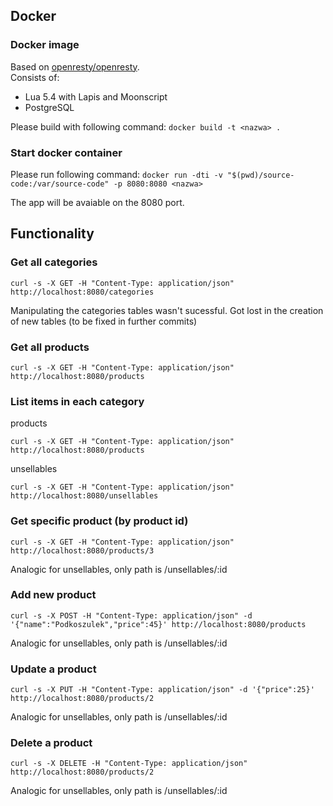 ## Docker

### Docker image
Based on [openresty/openresty](https://hub.docker.com/r/openresty/openresty).   
Consists of:

- Lua 5.4 with Lapis and Moonscript
- PostgreSQL

Please build with following command:
`docker build -t <nazwa> .`

### Start docker container

Please run following command:
`docker run -dti -v "$(pwd)/source-code:/var/source-code" -p 8080:8080 <nazwa>`

The app will be avaiable on the 8080 port.

## Functionality

### Get all categories

`curl -s -X GET -H "Content-Type: application/json" http://localhost:8080/categories`   

Manipulating the categories tables wasn't sucessful.
Got lost in the creation of new tables (to be fixed in further commits)

### Get all products

`curl -s -X GET -H "Content-Type: application/json" http://localhost:8080/products`

### List items in each category

products

`curl -s -X GET -H "Content-Type: application/json" http://localhost:8080/products`

unsellables

`curl -s -X GET -H "Content-Type: application/json" http://localhost:8080/unsellables`

### Get specific product (by product id)

`curl -s -X GET -H "Content-Type: application/json" http://localhost:8080/products/3`

Analogic for unsellables, only path is /unsellables/:id

### Add new product

`curl -s -X POST -H "Content-Type: application/json" -d '{"name":"Podkoszulek","price":45}' http://localhost:8080/products`

Analogic for unsellables, only path is /unsellables/:id

### Update a product

`curl -s -X PUT -H "Content-Type: application/json" -d '{"price":25}' http://localhost:8080/products/2`

Analogic for unsellables, only path is /unsellables/:id

### Delete a product

`curl -s -X DELETE -H "Content-Type: application/json" http://localhost:8080/products/2`

Analogic for unsellables, only path is /unsellables/:id
